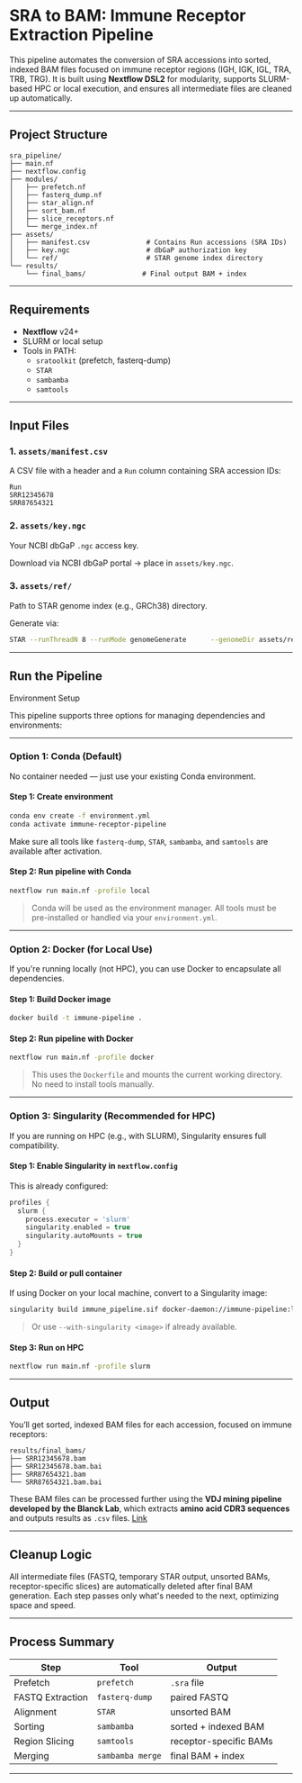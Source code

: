 # SRA to BAM: Immune Receptor Extraction Pipeline      

This pipeline automates the conversion of SRA accessions into sorted, indexed BAM files focused on immune receptor regions (IGH, IGK, IGL, TRA, TRB, TRG). It is built using **Nextflow DSL2** for modularity, supports SLURM-based HPC or local execution, and ensures all intermediate files are cleaned up automatically.

---

## Project Structure

```
sra_pipeline/
├── main.nf
├── nextflow.config
├── modules/
│   ├── prefetch.nf
│   ├── fasterq_dump.nf
│   ├── star_align.nf
│   ├── sort_bam.nf
│   ├── slice_receptors.nf
│   └── merge_index.nf
├── assets/
│   ├── manifest.csv              # Contains Run accessions (SRA IDs)
│   ├── key.ngc                   # dbGaP authorization key
│   └── ref/                      # STAR genome index directory
└── results/
    └── final_bams/              # Final output BAM + index
```

---

## Requirements

- **Nextflow** v24+
- SLURM or local setup
- Tools in PATH:
  - `sratoolkit` (prefetch, fasterq-dump)
  - `STAR`
  - `sambamba`
  - `samtools`

---

## Input Files

### 1. `assets/manifest.csv`

A CSV file with a header and a `Run` column containing SRA accession IDs:

```csv
Run
SRR12345678
SRR87654321
```

### 2. `assets/key.ngc`

Your NCBI dbGaP `.ngc` access key.

Download via NCBI dbGaP portal → place in `assets/key.ngc`.

### 3. `assets/ref/`

Path to STAR genome index (e.g., GRCh38) directory.

Generate via:

```bash
STAR --runThreadN 8 --runMode genomeGenerate      --genomeDir assets/ref      --genomeFastaFiles genome.fa      --sjdbGTFfile annotation.gtf      --sjdbOverhang 100
```

---

## Run the Pipeline

Environment Setup

This pipeline supports three options for managing dependencies and environments:

---

### Option 1: Conda (Default)
No container needed — just use your existing Conda environment.

#### Step 1: Create environment

```bash
conda env create -f environment.yml
conda activate immune-receptor-pipeline
```

Make sure all tools like `fasterq-dump`, `STAR`, `sambamba`, and `samtools` are available after activation.

#### Step 2: Run pipeline with Conda

```bash
nextflow run main.nf -profile local
```

> Conda will be used as the environment manager. All tools must be pre-installed or handled via your `environment.yml`.

---

### Option 2: Docker (for Local Use)

If you're running locally (not HPC), you can use Docker to encapsulate all dependencies.

#### Step 1: Build Docker image

```bash
docker build -t immune-pipeline .
```

#### Step 2: Run pipeline with Docker

```bash
nextflow run main.nf -profile docker
```

> This uses the `Dockerfile` and mounts the current working directory. No need to install tools manually.

---

### Option 3: Singularity (Recommended for HPC)

If you are running on HPC (e.g., with SLURM), Singularity ensures full compatibility.

#### Step 1: Enable Singularity in `nextflow.config`

This is already configured:

```groovy
profiles {
  slurm {
    process.executor = 'slurm'
    singularity.enabled = true
    singularity.autoMounts = true
  }
}
```

#### Step 2: Build or pull container

If using Docker on your local machine, convert to a Singularity image:

```bash
singularity build immune_pipeline.sif docker-daemon://immune-pipeline:latest
```

> Or use `--with-singularity <image>` if already available.

#### Step 3: Run on HPC

```bash
nextflow run main.nf -profile slurm
```

---
## Output

You’ll get sorted, indexed BAM files for each accession, focused on immune receptors:

```
results/final_bams/
├── SRR12345678.bam
├── SRR12345678.bam.bai
├── SRR87654321.bam
└── SRR87654321.bam.bai
```

These BAM files can be processed further using the **VDJ mining pipeline developed by the Blanck Lab**, which extracts **amino acid CDR3 sequences** and outputs results as `.csv` files. [Link](https://github.com/arpansahoo/vdj)

---

## Cleanup Logic

All intermediate files (FASTQ, temporary STAR output, unsorted BAMs, receptor-specific slices) are automatically deleted after final BAM generation. Each step passes only what's needed to the next, optimizing space and speed.

---

## Process Summary

| Step            | Tool            | Output                            |
|-----------------|-----------------|-----------------------------------|
| Prefetch        | `prefetch`      | `.sra` file                       |
| FASTQ Extraction| `fasterq-dump`  | paired FASTQ                      |
| Alignment       | `STAR`          | unsorted BAM                      |
| Sorting         | `sambamba`      | sorted + indexed BAM              |
| Region Slicing  | `samtools`      | receptor-specific BAMs            |
| Merging         | `sambamba merge`| final BAM + index                 |

---


